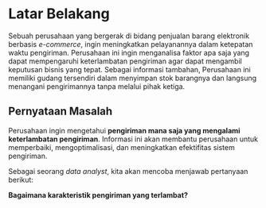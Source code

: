 # Latar Belakang
Sebuah perusahaan yang bergerak di bidang penjualan barang elektronik berbasis *e-commerce*, ingin meningkatkan pelayanannya dalam ketepatan waktu pengiriman. Perusahaan ini ingin menganalisa faktor apa saja yang dapat mempengaruhi keterlambatan pengiriman agar dapat mengambil keputusan bisnis yang tepat. Sebagai informasi tambahan, Perusahaan ini memiliki gudang tersendiri dalam menyimpan stok barangnya dan langsung menangani pengirimannya tanpa melalui pihak ketiga.

## Pernyataan Masalah
Perusahaan ingin mengetahui **pengiriman mana saja yang mengalami keterlambatan pengiriman**. Informasi ini akan membantu perusahaan untuk memperbaiki, mengoptimalisasi, dan meningkatkan efektifitas sistem pengiriman.

Sebagai seorang *data analyst*, kita akan mencoba menjawab pertanyaan berikut:

**Bagaimana karakteristik pengiriman yang terlambat?**
